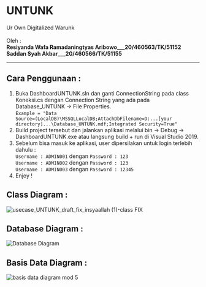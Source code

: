 # UNTUNK
Ur Own Digitalized Warunk
<br>
<br>
Oleh :
<br>
<b> Resiyanda Wafa Ramadaningtyas Aribowo___20/460563/TK/51152 </b> 
<br>
<b> Saddan Syah Akbar___20/460566/TK/51155 </b> 
<hr>

## Cara Penggunaan :
1. Buka DashboardUNTUNK.sln dan ganti ConnectionString pada class Koneksi.cs dengan Connection String yang ada pada Database_UNTUNK -> File Properties.
   <br>
   <code>Example = "Data Source=(LocalDB)\MSSQLLocalDB;AttachDbFilename=D:\...[your directory]...\Database_UNTUNK.mdf;Integrated Security=True"</code>
2. Build project tersebut dan jalankan aplikasi melalui bin -> Debug -> DashboardUNTUNK.exe atau langsung build + run di Visual Studio 2019.
3. Sebelum bisa masuk ke aplikasi, user dipersilakan untuk login terlebih dahulu : 
   <br>
   <code>Username : ADMIN001</code> dengan <code>Password : 123</code>
   <br>
   <code>Username : ADMIN002</code> dengan <code>Password : 123</code>
   <br>
   <code>Username : ADMIN003</code> dengan <code>Password : 12345</code>
   <br>
4. Enjoy !


## Class Diagram :

![usecase_UNTUNK_draft_fix_insyaallah (1)-class FIX](https://user-images.githubusercontent.com/73099427/115739868-7eb47e00-a3b8-11eb-8d33-284e48958799.png)

## Database Diagram :

![Database Diagram](https://user-images.githubusercontent.com/73093118/117394537-892a5800-af20-11eb-893d-e4bb5f3d9430.jpg)

## Basis Data Diagram :

![basis data diagram mod 5](https://user-images.githubusercontent.com/75015733/117403100-d6fb8c00-af31-11eb-8ffc-9451c039af23.png)


